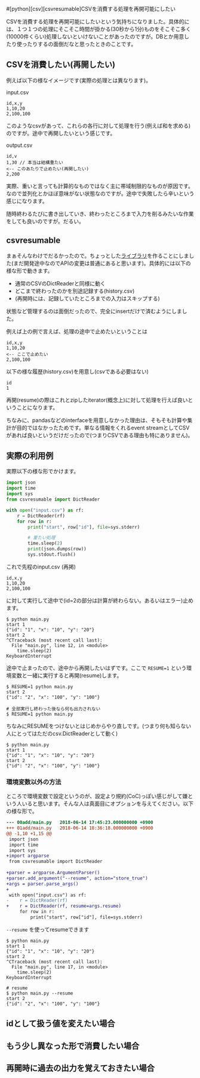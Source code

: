 #[python][csv][csvresumable]CSVを消費する処理を再開可能にしたい

CSVを消費する処理を再開可能にしたいという気持ちになりました。具体的には、１つ１つの処理にそこそこ時間が掛かる(30秒から1分)ものをそこそこ多く(10000件くらい)処理しないといけないことがあったのですが。DBとか用意したり使ったりするの面倒だなと思ったときのことです。

## CSVを消費したい(再開したい)

例えば以下の様なイメージです(実際の処理とは異なります)。

input.csv

```csv
id,x,y
1,10,20
2,100,100
```

このようなcsvがあって、これらの各行に対して処理を行う(例えば和を求める)のですが。途中で再開したいという感じです。

output.csv

```csv
id,v
1,30 // 本当は結構重たい
<-- このあたりで止めたい(再開したい)
2,200
```

実際、重いと言っても計算的なものではなく主に帯域制限的なものが原因です。なので並列化とかほぼ意味がない状態なのですが。途中で失敗したら辛いという感じになります。

随時終わるたびに書き出していき、終わったところまで入力を削るみたいな作業をしても良いのですが。だるい。

## csvresumable

まぁそんなわけでだるかったので。ちょっとした[ライブラリ](https://github.com/podhmo/csvresumable)を作ることにしました(まだ開発途中なのでAPIの変更は普通にあると思います)。具体的には以下の様な形で動きます。

- 通常のCSVのDictReaderと同様に動く
- どこまで終わったのかを別途記録する(history.csv)
- (再開時には、記録していたところまでの入力はスキップする)

状態など管理するのは面倒だったので、完全にinsertだけで済むようにしました。

例えば上の例で言えば、処理の途中で止めたいということは

```csv
id,x,y
1,10,20
<-- ここで止めたい
2,100,100
```

以下の様な履歴(history.csv)を用意し(csvである必要はない)

```csv
id
1
```

再開(resume)の際はこれとzipしたiterator(概念上)に対して処理を行えば良いということになります。

ちなみに、pandasなどのinterfaceを用意しなかった理由は、そもそも計算や集計が目的ではなかったためです。単なる情報をくれるevent streamとしてCSVがあれば良いというだけだったので(つまりCSVである理由も特にありません)。

## 実際の利用例

実際以下の様な形でかけます。

```python
import json
import time
import sys
from csvresumable import DictReader

with open("input.csv") as rf:
    r = DictReader(rf)
    for row in r:
        print("start", row["id"], file=sys.stderr)

        # 重たい処理
        time.sleep(2)
        print(json.dumps(row))
        sys.stdout.flush()
```

これで先程のinput.csv (再掲)

```csv
id,x,y
1,10,20
2,100,100
```

に対して実行して途中で(id=2の部分は計算が終わらない。あるいはエラー)止めます。

```console
$ python main.py
start 1
{"id": "1", "x": "10", "y": "20"}
start 2
^CTraceback (most recent call last):
  File "main.py", line 12, in <module>
    time.sleep(2)
KeyboardInterrupt
```

途中で止まったので、途中から再開したいはずです。ここで `RESUME=1` という環境変数と一緒に実行すると再開(resume)します。

```console
$ RESUME=1 python main.py
start 2
{"id": "2", "x": "100", "y": "100"}

# 全部実行し終わった後なら何も出力されない
$ RESUME=1 python main.py
```

ちなみにRESUMEをつけないとはじめからやり直しです。(つまり何も知らない人にとってはただのcsv.DictReaderとして動く)

```console
$ python main.py
start 1
{"id": "1", "x": "10", "y": "20"}
start 2
{"id": "2", "x": "100", "y": "100"}
```


### 環境変数以外の方法

ところで環境変数で設定というのが、設定より規約(CoC)っぽい感じがして嫌という人いると思います。そんな人は真面目にオプションを与えてください。以下の様な形で。

```diff
--- 00add/main.py	2018-06-14 17:45:23.000000000 +0900
+++ 01add/main.py	2018-06-14 18:36:18.000000000 +0900
@@ -1,10 +1,15 @@
 import json
 import time
 import sys
+import argparse
 from csvresumable import DictReader
 
+parser = argparse.ArgumentParser()
+parser.add_argument("--resume", action="store_true")
+args = parser.parse_args()
+
 with open("input.csv") as rf:
-    r = DictReader(rf)
+    r = DictReader(rf, resume=args.resume)
     for row in r:
         print("start", row["id"], file=sys.stderr)

```

`--resume` を使ってresumeできます

```console
$ python main.py
start 1
{"id": "1", "x": "10", "y": "20"}
start 2
^CTraceback (most recent call last):
  File "main.py", line 17, in <module>
    time.sleep(2)
KeyboardInterrupt

# resume
$ python main.py --resume
start 2
{"id": "2", "x": "100", "y": "100"}
```

## idとして扱う値を変えたい場合

## もう少し異なった形で消費したい場合

## 再開時に過去の出力を覚えておきたい場合

